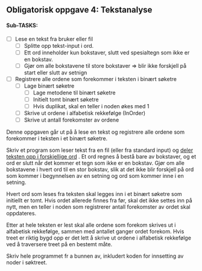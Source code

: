 ## Obligatorisk oppgave 4: Tekstanalyse

#### Sub-TASKS:
- [ ] Lese en tekst fra bruker eller fil
  - [ ] Splitte opp tekst-input i ord.
  - [ ] Ett ord inneholder kun bokstaver, slutt ved spesialtegn som ikke er en bokstav.
  - [ ] Gjør om alle bokstavene til store bokstaver => blir ikke forskjell på start eller slutt av setnign
- [ ] Registrere alle ordene som forekommer i teksten i binært søketre 
  - [ ] Lage binært søketre
    - [ ] Lage metodene til binært søketre
    - [ ] Initielt tomt binært søketre
    - [ ] Hvis duplikat, skal en teller i noden økes med 1
  - [ ] Skrive ut ordene i alfabetisk rekkefølge (InOrder)
  - [ ] Skrive ut antall forekomster av ordene

Denne oppgaven går ut på å lese en tekst og registrere alle ordene som forekommer i teksten i et binært søketre.

Skriv et program som leser tekst fra en fil (eller fra standard input) og [deler teksten opp i forskjellige ord](https://it.hiof.no/algdat/oblig/words.java) . Et ord regnes å bestå bare av bokstaver, og et ord er slutt når det kommer et tegn som ikke er en bokstav. Gjør om alle bokstavene i hvert ord til en stor bokstav, slik at det ikke blir forskjell på ord som kommer i begynnelsen av en setning og ord som kommer inne i en setning.

Hvert ord som leses fra teksten skal legges inn i et binært søketre som initiellt er tomt. Hvis ordet allerede finnes fra før, skal det ikke settes inn på nytt, men en teller i noden som registrerer antall forekomster av ordet skal oppdateres.

Etter at hele teksten er lest skal alle ordene som forekom skrives ut i alfabetisk rekkefølge, sammen med antallet ganger ordet forekom. Hvis treet er riktig bygd opp er det lett å skrive ut ordene i alfabetisk rekkefølge ved å traversere treet på en bestemt måte.

Skriv hele programmet fr a bunnen av, inkludert koden for innsetting av noder i søktreet. 